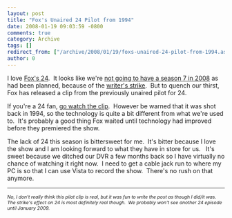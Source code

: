 ```yaml
---
layout: post
title: "Fox's Unaired 24 Pilot from 1994"
date: 2008-01-19 09:03:59 -0800
comments: true
category: Archive
tags: []
redirect_from: ["/archive/2008/01/19/foxs-unaired-24-pilot-from-1994.aspx"]
author: 0
---
```

<!-- more -->
<p>I love <a href="http://www.fox.com/24" target="_blank">Fox's 24</a>.  It looks like we're <a href="http://www.hollywoodreporter.com/hr/content_display/news/e3i903d9ca529efbd334f55e59d511cd9e7" target="_blank">not going to have a season 7 in 2008</a> as had been planned, because of the <a href="http://en.wikipedia.org/wiki/2007_Writers_Guild_of_America_strike" target="_blank">writer's strike</a>.  But to quench our thirst, Fox has released a clip from the previously unaired pilot for 24.</p>  <p>If you're a 24 fan, <a href="http://www.collegehumor.com/video:1788161" target="_blank">go watch the clip</a>.  However be warned that it was shot back in 1994, so the technology is quite a bit different from what we're used to.  It's probably a good thing Fox waited until technology had improved before they premiered the show.</p>  <p>The lack of 24 this season is bittersweet for me.  It's bitter because I love the show and I am looking forward to what they have in store for us.   It's sweet because we ditched our DVR a few months back so I have virtually no chance of watching it right now.  I need to get a cable jack run to where my PC is so that I can use Vista to record the show.  There's no rush on that anymore.</p>  <hr />  <p><em style="font-size: 8pt">No, I don't really think this pilot clip is real, but it was fun to write the post as though I did/it was.  The strike's effect on 24 is most definitely real though.  We probably won't see another 24 episode until January 2009.</em></p>

